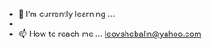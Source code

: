 
- 🌱 I’m currently learning ...
-
- 📫 How to reach me ... leovshebalin@yahoo.com

<!---
lvshebalin2/lvshebalin2 is a ✨ special ✨ repository because its `README.md` (this file) appears on your GitHub profile.
You can click the Preview link to take a look at your changes.
--->
